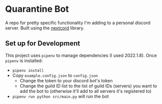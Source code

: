 # Quarantine Bot

A repo for pretty specific functionality I'm adding to a personal discord server. Built using the
[nextcord](https://github.com/nextcord/nextcord) library.

## Set up for Development

This project uses `pipenv` to manage dependencies (I used 2022.1.8). Once `pipenv` is installed:

- `pipenv install`
- Copy `example.config.json` to `config.json`
    - Change the token to your discord bot's token
    - Change the guild ID list to the list of guild IDs (servers) you want to add the bot to (otherwise it'll add to
      all servers it's registered to)
- `pipenv run python src/main.py` will run the bot
